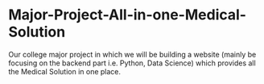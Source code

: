 # Major-Project-All-in-one-Medical-Solution
Our college major project in which we will be building a website (mainly be focusing on the backend part i.e. Python, Data Science) which provides all the Medical Solution in one place.

